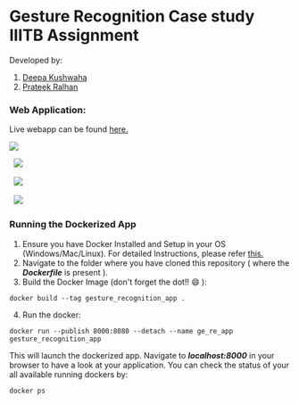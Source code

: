 # Gesture Recognition Case study IIITB Assignment

Developed by:
1. [Deepa Kushwaha](https://github.com/deepakush)
2. [Prateek Ralhan](https://github.com/prateekralhan)

### Web Application:
Live webapp can be found [here.](https://gesture-recognition-webapp.herokuapp.com/)

<kbd>
<img src="https://user-images.githubusercontent.com/29462447/101627829-efc84a00-3a44-11eb-9228-a97dd7b356d5.png" data-canonical-src="https://user-images.githubusercontent.com/29462447/101627829-efc84a00-3a44-11eb-9228-a97dd7b356d5.png"/> 
</kbd>

&nbsp;
<kbd>
<img src="https://user-images.githubusercontent.com/29462447/101627832-f060e080-3a44-11eb-909d-39ae5b8657a8.png" data-canonical-src="https://user-images.githubusercontent.com/29462447/101627832-f060e080-3a44-11eb-909d-39ae5b8657a8.png"/> 
</kbd>

&nbsp;
<kbd>
<img src="https://user-images.githubusercontent.com/29462447/101627816-ec34c300-3a44-11eb-92ff-40b6b013d912.png" data-canonical-src="https://user-images.githubusercontent.com/29462447/101627816-ec34c300-3a44-11eb-92ff-40b6b013d912.png"/> 
</kbd>

&nbsp;
<kbd>
<img src="https://user-images.githubusercontent.com/29462447/101627820-edfe8680-3a44-11eb-9ac5-43d17f13a7ab.png" data-canonical-src="https://user-images.githubusercontent.com/29462447/101627820-edfe8680-3a44-11eb-9ac5-43d17f13a7ab.png"/> 
</kbd>

### Running the Dockerized App
1. Ensure you have Docker Installed and Setup in your OS (Windows/Mac/Linux). For detailed Instructions, please refer [this.](https://docs.docker.com/engine/install/)
2. Navigate to the folder where you have cloned this repository ( where the ***Dockerfile*** is present ).
3. Build the Docker Image (don't forget the dot!! :smile: ): 
```
docker build --tag gesture_recognition_app .
```
4. Run the docker:
```
docker run --publish 8000:8080 --detach --name ge_re_app gesture_recognition_app
```

This will launch the dockerized app. Navigate to ***localhost:8000*** in your browser to have a look at your application. You can check the status of your all available running dockers by:
```
docker ps
```
